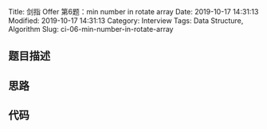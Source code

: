 Title: 剑指 Offer 第6题：min number in rotate array
Date: 2019-10-17 14:31:13
Modified: 2019-10-17 14:31:13
Category: Interview
Tags: Data Structure, Algorithm
Slug: ci-06-min-number-in-rotate-array
## 题目描述
## 思路
## 代码